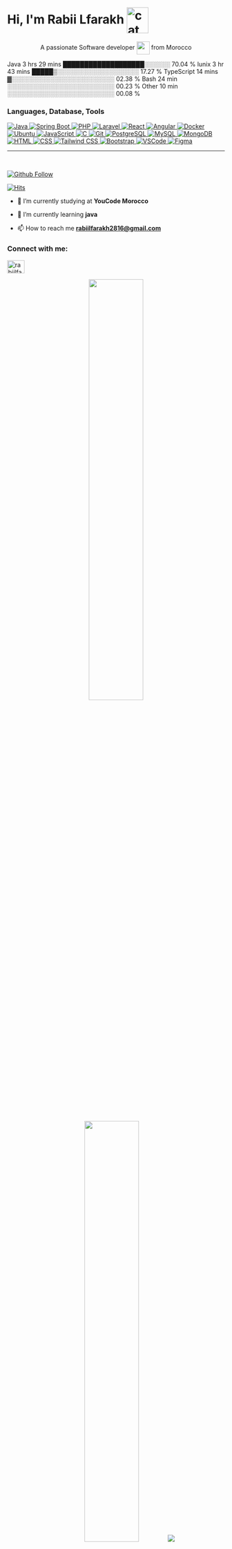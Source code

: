 <h1 align="left">Hi, I'm Rabii Lfarakh
<img src="https://emojis.slackmojis.com/emojis/images/1643509834/36299/black-cat.gif?1643509834" width="50" height="60" align="center"  alt="cat"/>
</h1>
<p align="center">A passionate Software developer <img src="https://media.giphy.com/media/WUlplcMpOCEmTGBtBW/giphy.gif" width="30px" style="vertical-align: middle;">  from Morocco</p>




Java         3 hrs 29 mins   ███████████████████░░░░░░   70.04 %
lunix        3 hr 43 mins    █████▒░░░░░░░░░░░░░░░░░░░   17.27 %
TypeScript   14 mins         ▓░░░░░░░░░░░░░░░░░░░░░░░░   02.38 %
Bash         24 min          ░░░░░░░░░░░░░░░░░░░░░░░░░   00.23 %
Other        10 min          ░░░░░░░░░░░░░░░░░░░░░░░░░   00.08 %


<h3 align="left">Languages, Database, Tools</h3>
<p>
  <a href="https://www.java.com">
    <img src="https://skillicons.dev/icons?i=java" alt="Java" />
  </a>
  <a href="https://spring.io/projects/spring-boot">
    <img src="https://skillicons.dev/icons?i=spring" alt="Spring Boot" />
  </a>
  <a href="https://www.php.net">
    <img src="https://skillicons.dev/icons?i=php" alt="PHP" />
  </a>
  <a href="https://laravel.com">
    <img src="https://skillicons.dev/icons?i=laravel" alt="Laravel" />
  </a>
  <a href="https://reactjs.org">
    <img src="https://skillicons.dev/icons?i=react" alt="React" />
  </a>
  <a href="https://angular.io">
    <img src="https://skillicons.dev/icons?i=angular" alt="Angular" />
  </a>
  <a href="https://www.docker.com">
    <img src="https://skillicons.dev/icons?i=docker" alt="Docker" />
  </a>
  <a href="https://ubuntu.com">
    <img src="https://skillicons.dev/icons?i=linux" alt="Ubuntu" />
  </a>
  <a href="https://www.javascript.com">
    <img src="https://skillicons.dev/icons?i=js" alt="JavaScript" />
  </a>
  <a href="https://en.wikipedia.org/wiki/C_(programming_language)">
    <img src="https://skillicons.dev/icons?i=c" alt="C" />
  </a>
  <a href="https://git-scm.com">
    <img src="https://skillicons.dev/icons?i=git" alt="Git" />
  </a>
  <a href="https://www.postgresql.org">
    <img src="https://skillicons.dev/icons?i=postgres" alt="PostgreSQL" />
  </a>
  <a href="https://www.mysql.com">
    <img src="https://skillicons.dev/icons?i=mysql" alt="MySQL" />
  </a>
  <a href="https://www.mongodb.com">
    <img src="https://skillicons.dev/icons?i=mongodb" alt="MongoDB" />
  </a>
  <a href="https://developer.mozilla.org/en-US/docs/Web/HTML">
    <img src="https://skillicons.dev/icons?i=html" alt="HTML" />
  </a>
  <a href="https://developer.mozilla.org/en-US/docs/Web/CSS">
    <img src="https://skillicons.dev/icons?i=css" alt="CSS" />
  </a>
  <a href="https://tailwindcss.com">
    <img src="https://skillicons.dev/icons?i=tailwind" alt="Tailwind CSS" />
  </a>
  <a href="https://getbootstrap.com">
    <img src="https://skillicons.dev/icons?i=bootstrap" alt="Bootstrap" />
  </a>
  <a href="https://code.visualstudio.com">
    <img src="https://skillicons.dev/icons?i=vscode" alt="VSCode" />
  </a>
  <a href="https://www.figma.com">
    <img src="https://skillicons.dev/icons?i=figma" alt="Figma" />
  </a>
</p>

<hr/>

<br/>

[![Github Follow](https://img.shields.io/github/followers/rabiilfarakh?label=Follow%20Me&style=social)](https://github.com/rabiilfarakh)

[![Hits](https://hits.seeyoufarm.com/api/count/incr/badge.svg?url=https%3A%2F%2Fgithub.com%2Frabiilfarakh&count_bg=%2379C83D&title_bg=%23555555&icon=java.svg&icon_color=%23FFFFFF&title=hits&edge_flat=false)](https://hits.seeyoufarm.com)


- 🔭 I’m currently studying at **YouCode Morocco**

- 🌱 I’m currently learning **java**

- 📫 How to reach me **rabiilfarakh2816@gmail.com**

<h3 align="left">Connect with me:</h3>
<p align="left">
  <a href="https://linkedin.com/in/rabii-lfarakh-53466723a/" target="blank">
    <img align="center" src="https://raw.githubusercontent.com/rahuldkjain/github-profile-readme-generator/master/src/images/icons/Social/linked-in-alt.svg" alt="rabiilfarakh" height="30" width="40" />
  </a>
</p>

<p align="center">
  <img height="50%" width="auto" src="https://github-readme-stats.vercel.app/api?username=rabiilfarakh&show_icons=true&count_private=true&theme=darcula&hide_border=true&hide=issues,contribs&bg_color=00000000">
  <img height="50%" width="auto" src="https://github-readme-stats.vercel.app/api/top-langs/?username=rabiilfarakh&layout=compact&hide_border=true&theme=darcula&bg_color=00000000&langs_count=6&hide=python,javascript,html,css,php&exclude_repo=Pacman-AI">
  <img src="https://github-readme-streak-stats.herokuapp.com?user=rabiilfarakh&theme=darcula&hide_border=true&background=FFFFFF00">
  <br>
  <br>
  <a href="https://www.buymeacoffee.com/rabiilfarakh"> <img align="center" src="https://cdn.buymeacoffee.com/buttons/v2/default-orange.png" height="50" width="210" alt="rabiilfarakh" /></a>
</p>


